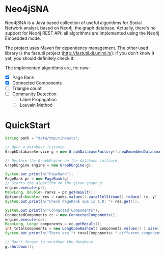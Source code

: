 # Neo4jSNA

Neo4jSNA is a Java based collection of useful algorithms for Social Network analysi, based on Neo4j, the graph database.
Actually, there's no support for Neo4j REST API: all algorithms are implemented using the Neo4j Embedded mode.

The project uses Maven for dependency management. The other used library is the fastutil project (http://fastutil.di.unimi.it/):
if you don't know it yet, you should definitely check it.

The implemented algorithms are, for now:

- [x] Page Rank
- [x] Connected Components
- [ ] Triangle count
- [ ] Community Detection
	- [ ] Label Propagation
	- [ ] Louvain Method

# QuickStart

```Java
String path = "data/tmp/cineasts";

// Open a database instance
GraphDatabaseService g = new GraphDatabaseFactory().newEmbeddedDatabase(path);

// Declare the GraphEngine on the database instance
GraphEngine engine = new GraphEngine(g);

System.out.println("PageRank");
PageRank pr = new PageRank(g);
// Starts the algorithm on the given graph g
engine.execute(pr);
Map<Long, Double> ranks = pr.getResult();
Optional<Double> res = ranks.values().parallelStream().reduce( (x, y) -> x + y );
System.out.println("Check PageRank sum is 1.0: "+ res.get());

System.out.println("Connected Components");
ConnectedComponents cc = new ConnectedComponents();
engine.execute(cc);
Map<Long, Long> components = cc.getResult();
int totalComponents = new LongOpenHashSet( components.values() ).size();
System.out.println("There are "+ totalComponents+ " different components");

// Don't forget to shutdown the database
g.shutdown();
```
